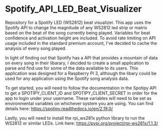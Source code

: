 # Spotify_API_LED_Beat_Visualizer

Repository for a Spotify LED (WS2812) beat visualizer. This app uses the Spotify API to change the magnitude of any WS2812 led strip or matrix based on the beat of the song currently being played. Variables for beat confidence and activation height are included. To avoid rate limiting on API usage included in the standard premium account, I've decided to cache the analysis of every song played.

In light of finding out that Spotify has a API that provides a mountain of data on every song in their libarary, I decided to create a small application to parse and find use for some of the data available to its users. This application was designed for a Raspberry PI 3, although the libary could be used for any application using the Spotify song analysis data. 

To get started, you will need to follow the documentation in the Spotipy API to get a SPOTIPY_CLIENT_ID and SPOTIPY_CLIENT_SECRET in order for the app to login under your username. These variables will need to be set as environmental variables on whichever system you are using. You can find details here:
https://spotipy.readthedocs.io/en/2.19.0/

Lastly, you will need to install the rpi_ws281x python library to run the WS2812 or similar LEDs. Link here: https://pypi.org/project/rpi-ws281x/1.1.3/
